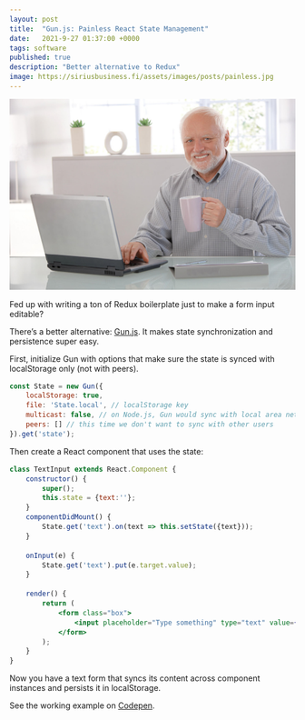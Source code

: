 ```yaml
---
layout: post
title:  "Gun.js: Painless React State Management"
date:   2021-9-27 01:37:00 +0000
tags: software
published: true
description: "Better alternative to Redux"
image: https://siriusbusiness.fi/assets/images/posts/painless.jpg
---
```


![I feel no pain](/assets/images/posts/painless.jpg)

Fed up with writing a ton of Redux boilerplate just to make a form input editable?

There’s a better alternative: [Gun.js](https://github.com/amark/gun). It makes state synchronization and persistence super easy.

First, initialize Gun with options that make sure the state is synced with localStorage only (not with peers).
```jsx
const State = new Gun({
    localStorage: true,
    file: 'State.local', // localStorage key
    multicast: false, // on Node.js, Gun would sync with local area network peers over multicast :)
    peers: [] // this time we don't want to sync with other users
}).get('state');
```

Then create a React component that uses the state:

```jsx
class TextInput extends React.Component {
    constructor() {
        super();
        this.state = {text:''};
    }
    componentDidMount() {
        State.get('text').on(text => this.setState({text}));
    }
    
    onInput(e) {
        State.get('text').put(e.target.value);
    }
    
    render() {
        return (
            <form class="box">
                <input placeholder="Type something" type="text" value={this.state.text} onChange={e => this.onInput(e)} />
            </form>
        );
    }
}
```

Now you have a text form that syncs its content across component instances and persists it in localStorage.

See the working example on [Codepen](https://codepen.io/mmalmi/pen/VwWVdKG).